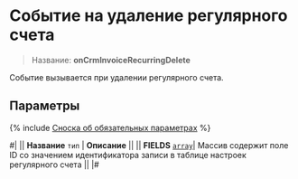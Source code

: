 # Событие на удаление регулярного счета

> Название: **onCrmInvoiceRecurringDelete**

Событие вызывается при удалении регулярного счета.

## Параметры

{% include [Сноска об обязательных параметрах](../../../../../_includes/required.md) %}

#|
|| **Название**
`тип` | **Описание** ||
|| **FIELDS** 
[`array`](../../../../data-types.md)| Массив содержит поле ID со значением идентификатора записи в таблице настроек регулярного счета ||
|#
